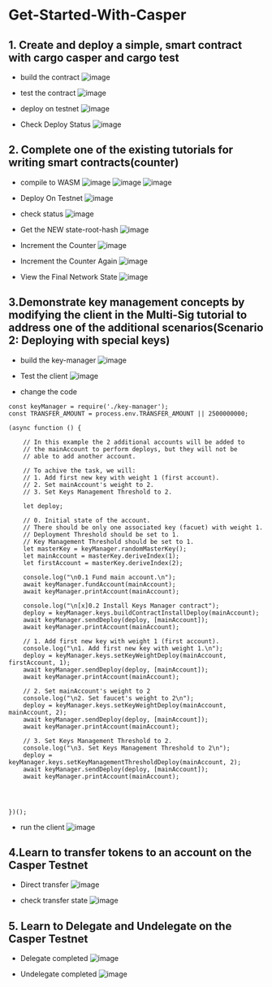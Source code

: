 # Get-Started-With-Casper

## 1. Create and deploy a simple, smart contract with cargo casper and cargo test
* build the contract
![image](https://user-images.githubusercontent.com/87713875/136832708-4be1320d-1a40-45c3-8619-8a3845d9dbdb.png)

* test the contract
![image](https://user-images.githubusercontent.com/87713875/136832721-876a442b-6764-4cb1-aad4-8b710f1a4dd0.png)

* deploy on testnet
![image](https://user-images.githubusercontent.com/87713875/136832733-d682c9a9-f294-4f68-b673-55e81c89e61b.png)

* Check Deploy Status
![image](https://user-images.githubusercontent.com/87713875/136832747-05799eb6-b9e1-4f93-befb-318087242dee.png)

## 2. Complete one of the existing tutorials for writing smart contracts(counter)
* compile to WASM
![image](https://user-images.githubusercontent.com/87713875/136832783-d9862829-d85c-43dc-8255-668ce78b5168.png)
![image](https://user-images.githubusercontent.com/87713875/136832798-e2c5fc78-5c55-4fe6-a224-cf036208c6ea.png)
![image](https://user-images.githubusercontent.com/87713875/136832810-0d72e728-afda-4ef7-8ebb-cb7a2a0c405f.png)

* Deploy On Testnet
![image](https://user-images.githubusercontent.com/87713875/136832818-30a05bd2-d5d9-4f8d-a0c6-df24579c9f05.png)

* check status
![image](https://user-images.githubusercontent.com/87713875/136832832-b919bb69-ffd3-4024-9e07-b63525b3fa54.png)

* Get the NEW state-root-hash
![image](https://user-images.githubusercontent.com/87713875/136832863-94614a54-26d5-4bb1-a84c-48c8fcdc5a3a.png)

* Increment the Counter
![image](https://user-images.githubusercontent.com/87713875/136832873-19ae9d2a-d187-4733-ade3-cb2778fecf32.png)

* Increment the Counter Again
![image](https://user-images.githubusercontent.com/87713875/136832894-3d63ca50-c8e3-460e-aa09-a1ef86f0dee3.png)

* View the Final Network State
![image](https://user-images.githubusercontent.com/87713875/136832910-bef00dbd-a119-4509-9ddb-740abbecf075.png)

## 3.Demonstrate key management concepts by modifying the client in the Multi-Sig tutorial to address one of the additional scenarios(Scenario 2: Deploying with special keys)


* build the key-manager
![image](https://user-images.githubusercontent.com/87713875/136832972-030e0e7c-7e8f-43b7-8033-53fe9d4fa28b.png)


* Test the client
![image](https://user-images.githubusercontent.com/87713875/136832991-4ada40ab-4853-4f72-b1b7-597a5cfc7477.png)


* change the code 
```
const keyManager = require('./key-manager');
const TRANSFER_AMOUNT = process.env.TRANSFER_AMOUNT || 2500000000;

(async function () {
    
    // In this example the 2 additional accounts will be added to 
    // the mainAccount to perform deploys, but they will not be 
    // able to add another account. 
    
    // To achive the task, we will:
    // 1. Add first new key with weight 1 (first account).
    // 2. Set mainAccount's weight to 2.
    // 3. Set Keys Management Threshold to 2.

    let deploy;

    // 0. Initial state of the account.
    // There should be only one associated key (facuet) with weight 1.
    // Deployment Threshold should be set to 1.
    // Key Management Threshold should be set to 1.
    let masterKey = keyManager.randomMasterKey();
    let mainAccount = masterKey.deriveIndex(1);
    let firstAccount = masterKey.deriveIndex(2);

    console.log("\n0.1 Fund main account.\n");
    await keyManager.fundAccount(mainAccount);
    await keyManager.printAccount(mainAccount);
    
    console.log("\n[x]0.2 Install Keys Manager contract");
    deploy = keyManager.keys.buildContractInstallDeploy(mainAccount);
    await keyManager.sendDeploy(deploy, [mainAccount]);
    await keyManager.printAccount(mainAccount);

    // 1. Add first new key with weight 1 (first account).
    console.log("\n1. Add first new key with weight 1.\n");
    deploy = keyManager.keys.setKeyWeightDeploy(mainAccount, firstAccount, 1);
    await keyManager.sendDeploy(deploy, [mainAccount]);
    await keyManager.printAccount(mainAccount);
   
    // 2. Set mainAccount's weight to 2
    console.log("\n2. Set faucet's weight to 2\n");
    deploy = keyManager.keys.setKeyWeightDeploy(mainAccount, mainAccount, 2);
    await keyManager.sendDeploy(deploy, [mainAccount]);
    await keyManager.printAccount(mainAccount);
    
    // 3. Set Keys Management Threshold to 2.
    console.log("\n3. Set Keys Management Threshold to 2\n");
    deploy = keyManager.keys.setKeyManagementThresholdDeploy(mainAccount, 2);
    await keyManager.sendDeploy(deploy, [mainAccount]);
    await keyManager.printAccount(mainAccount);
    

 
 
})();

```

* run the client
![image](https://user-images.githubusercontent.com/87713875/136833019-0ec3d203-6e31-4131-9aef-65a77f806e16.png)


## 4.Learn to transfer tokens to an account on the Casper Testnet
* Direct transfer
![image](https://user-images.githubusercontent.com/87713875/136833047-c6e7663e-43ac-4e51-a86d-f100a4bf6abe.png)


* check transfer state
![image](https://user-images.githubusercontent.com/87713875/136833065-9d1700c8-36e3-4152-bfcf-e7a3dd332d8b.png)




## 5. Learn to Delegate and Undelegate on the Casper Testnet


* Delegate completed
![image](https://user-images.githubusercontent.com/87713875/136833083-6044ebf5-890c-4f74-8c09-64844f3a9cc2.png)


* Undelegate completed
![image](https://user-images.githubusercontent.com/87713875/136833097-2064ae24-b1fc-4bb8-abb8-596b84c19e43.png)



